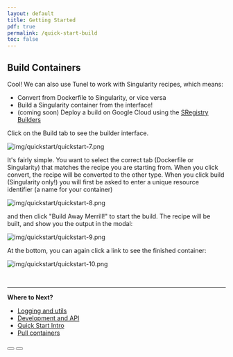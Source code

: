 ```yaml
---
layout: default
title: Getting Started
pdf: true
permalink: /quick-start-build
toc: false
---
```


## Build Containers
Cool! We can also use Tunel to work with Singularity recipes, which means:

 - Convert from Dockerfile to Singularity, or vice versa
 - Build a Singularity container from the interface!
 - (coming soon) Deploy a build on Google Cloud using the <a href="https://singularityhub.github.io/sregistry-cli/client-google-compute" target="_blank">SRegistry Builders</a>

Click on the Build tab to see the builder interface.

![img/quickstart/quickstart-7.png](img/quickstart/quickstart-7.png)

It's fairly simple. You want to select the correct tab (Dockerfile or Singularity)
that matches the recipe you are starting from. When you click convert, the recipe
will be converted to the other type. When you click build (Singularity only!) you will first
be asked to enter a unique resource identifier (a name for your container)

![img/quickstart/quickstart-8.png](img/quickstart/quickstart-8.png)

and then click "Build Away Merrill!" to start the build. The
recipe will be built, and show you the output in the modal:

![img/quickstart/quickstart-9.png](img/quickstart/quickstart-9.png)

At the bottom, you can again click a link to see the finished container:

![img/quickstart/quickstart-10.png](img/quickstart/quickstart-10.png)

<br>
<hr>

<strong>Where to Next?</strong>

 - [Logging and utils](/interface/quick-start-utils)
 - [Development and API](/interface/development)
 - [Quick Start Intro](/interface/quick-start)
 - [Pull containers](/interface/quick-start-pull)

<div>
    <a href="/interface/quick-start-pull"><button class="previous-button btn btn-primary"><i class="fa fa-chevron-left"></i> </button></a>
    <a href="/interface/quick-start-utils"><button class="next-button btn btn-primary"><i class="fa fa-chevron-right"></i> </button></a>
</div><br>
